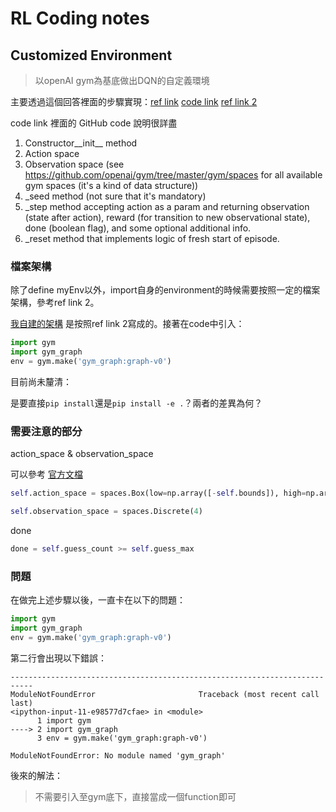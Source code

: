 # RL Coding notes

## Customized Environment

>  以openAI gym為基底做出DQN的自定義環境

主要透過這個回答裡面的步驟實現：[ref link](https://stackoverflow.com/questions/44469266/how-to-implement-custom-environment-in-keras-rl-openai-gym) [code link](https://github.com/openai/gym/blob/master/gym/envs/toy_text/hotter_colder.py) [ref link 2](https://stackoverflow.com/questions/45068568/how-to-create-a-new-gym-environment-in-openai)

code link 裡面的 GitHub code 說明很詳盡

1. Constructor__init__ method
2. Action space
3. Observation space (see https://github.com/openai/gym/tree/master/gym/spaces for all available gym spaces (it's a kind of data structure))
4. _seed method (not sure that it's mandatory)
5. _step method accepting action as a param and returning observation (state after action), reward (for transition to new observational state), done (boolean flag), and some optional additional info.
6. _reset method that implements logic of fresh start of episode.

### 檔案架構

除了define myEnv以外，import自身的environment的時候需要按照一定的檔案架構，參考ref link 2。

[我自建的架構](https://github.com/matchawu/gym-graph) 是按照ref link 2寫成的。接著在code中引入：

```python
import gym
import gym_graph
env = gym.make('gym_graph:graph-v0')
```

目前尚未釐清：

​	是要直接`pip install`還是`pip install -e .`？兩者的差異為何？

### 需要注意的部分

action_space & observation_space

可以參考 [官方文檔](https://gym.openai.com/docs/#spaces)

```python
self.action_space = spaces.Box(low=np.array([-self.bounds]), high=np.array([self.bounds]),dtype=np.float32)

self.observation_space = spaces.Discrete(4)
```

done

```python
done = self.guess_count >= self.guess_max
```

### 問題

在做完上述步驟以後，一直卡在以下的問題：

```python
import gym
import gym_graph
env = gym.make('gym_graph:graph-v0')
```

第二行會出現以下錯誤：

```
---------------------------------------------------------------------------
ModuleNotFoundError                       Traceback (most recent call last)
<ipython-input-11-e98577d7cfae> in <module>
      1 import gym
----> 2 import gym_graph
      3 env = gym.make('gym_graph:graph-v0')

ModuleNotFoundError: No module named 'gym_graph'
```

後來的解法：

> 不需要引入至gym底下，直接當成一個function即可